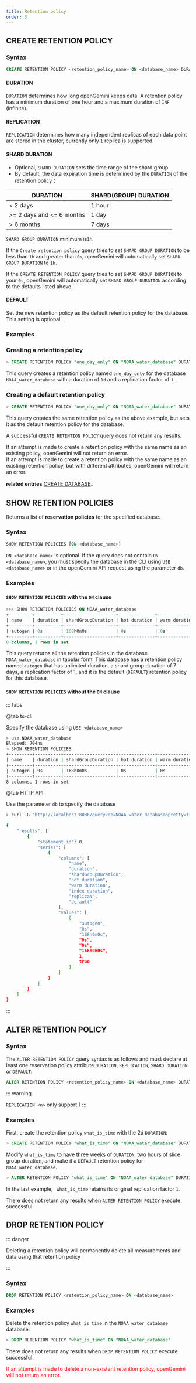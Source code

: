 ```yaml
---
title: Retention policy
order: 3
---
```

## CREATE RETENTION POLICY
### Syntax
```sql
CREATE RETENTION POLICY <retention_policy_name> ON <database_name> DURATION <duration> REPLICATION <n> [SHARD DURATION <duration>] [DEFAULT]
```

#### DURATION

`DURATION` determines how long openGemini keeps data. A retention policy has a minimum duration of one hour and a maximum duration of `INF` (infinite).

#### REPLICATION

`REPLICATION` determines how many independent replicas of each data point are stored in the cluster, currently only `1` replica is supported.

#### SHARD DURATION

- Optional, `SHARD DURATION` sets the time range of the shard group
- By default, the data expiration time is determined by the `DURATION` of the retention policy：

| DURATION | SHARD(GROUP) DURATION |
|---|---|
| < 2 days  | 1 hour  |
| >= 2 days and <= 6 months  | 1 day  |
| > 6 months  | 7 days  |

`SHARD GROUP DURATION` minimum is`1h`.

If the `Create retention policy` query tries to set `SHARD GROUP DURATION` to be less than `1h` and greater than `0s`, openGemini will automatically set `SHARD GROUP DURATION` to `1h`.

If the `CREATE RETENTION POLICY` query tries to set `SHARD GROUP DURATION` to your `0s`, openGemini will automatically set `SHARD GROUP DURATION` according to the defaults listed above.

#### DEFAULT

Set the new retention policy as the default retention policy for the database. This setting is optional.

### Examples

### Creating a retention policy

```sql
> CREATE RETENTION POLICY "one_day_only" ON "NOAA_water_database" DURATION 1d REPLICATION 1
```
This query creates a retention policy named `one_day_only` for the database `NOAA_water_database` with a duration of `1d` and a replication factor of `1`.

### Creating a default retention policy

```sql
> CREATE RETENTION POLICY "one_day_only" ON "NOAA_water_database" DURATION 23h60m REPLICATION 1 DEFAULT
```

This query creates the same retention policy as the above example, but sets it as the default retention policy for the database.

A successful `CREATE RETENTION POLICY` query does not return any results.

If an attempt is made to create a retention policy with the same name as an existing policy, openGemini will not return an error.  
If an attempt is made to create a retention policy with the same name as an existing retention policy, but with different attributes, openGemini will return an error.

**related entries** [CREATE DATABASE](./database.md)。

## SHOW RETENTION POLICIES

Returns a list of **reservation policies** for the specified database.

### Syntax

```sql
SHOW RETENTION POLICIES [ON <database_name>]
```
`ON <database_name>` is optional. If the query does not contain `ON <database_name>`, you must specify the database in the CLI using `USE <database_name>` or in the openGemini API request using the parameter `db`.

### Examples

#### `SHOW RETENTION POLICIES` with the `ON` clause

```sql
>>> SHOW RETENTION POLICIES ON NOAA_water_database
+---------+----------+--------------------+--------------+---------------+----------------+----------+---------+
| name    | duration | shardGroupDuration | hot duration | warm duration | index duration | replicaN | default |
+---------+----------+--------------------+--------------+---------------+----------------+----------+---------+
| autogen | 0s       | 168h0m0s           | 0s           | 0s            | 168h0m0s       | 1        | true    |
+---------+----------+--------------------+--------------+---------------+----------------+----------+---------+
8 columns, 1 rows in set
```

This query returns all the retention policies in the database `NOAA_water_database` in tabular form. This database has a retention policy named `autogen` that has unlimited duration, a shard group duration of 7 days, a replication factor of 1, and it is the default (`DEFAULT`) retention policy for this database.

#### `SHOW RETENTION POLICIES` without the `ON` clause

::: tabs

@tab ts-cli

Specify the database using `USE <database_name>`

```bash
> use NOAA_water_database
Elapsed: 704ns
> SHOW RETENTION POLICIES
+---------+----------+--------------------+--------------+---------------+----------------+----------+---------+
| name    | duration | shardGroupDuration | hot duration | warm duration | index duration | replicaN | default |
+---------+----------+--------------------+--------------+---------------+----------------+----------+---------+
| autogen | 0s       | 168h0m0s           | 0s           | 0s            | 168h0m0s       | 1        | true    |
+---------+----------+--------------------+--------------+---------------+----------------+----------+---------+
8 columns, 1 rows in set
```

@tab HTTP API

Use the parameter `db` to specify the database

```bash
> curl -G "http://localhost:8086/query?db=NOAA_water_database&pretty=true" --data-urlencode "q=SHOW RETENTION POLICIES"

{
    "results": [
        {
            "statement_id": 0,
            "series": [
                {
                    "columns": [
                        "name",
                        "duration",
                        "shardGroupDuration",
                        "hot duration",
                        "warm duration",
                        "index duration",
                        "replicaN",
                        "default"
                    ],
                    "values": [
                        [
                            "autogen",
                            "0s",
                            "168h0m0s",
                            "0s",
                            "0s",
                            "168h0m0s",
                            1,
                            true
                        ]
                    ]
                }
            ]
        }
    ]
}
```

:::

## ALTER RETENTION POLICY

### Syntax

The `ALTER RETENTION POLICY` query syntax is as follows and must declare at least one reservation policy attribute `DURATION`, `REPLICATION`, `SHARD DURATION` or `DEFAULT`:

```sql
ALTER RETENTION POLICY <retention_policy_name> ON <database_name> DURATION <duration> REPLICATION <n> SHARD DURATION <duration> DEFAULT
```

::: warning

`REPLICATION <n>` only support 1
:::

### Examples

First, create the retention policy `what_is_time` with the 2d `DURATION`:

```sql
> CREATE RETENTION POLICY "what_is_time" ON "NOAA_water_database" DURATION 2d REPLICATION 1
```

Modify `what_is_time` to have three weeks of `DURATION`, two hours of slice group duration, and make it a `DEFAULT` retention policy for `NOAA_water_database`.

```sql
> ALTER RETENTION POLICY "what_is_time" ON "NOAA_water_database" DURATION 3w SHARD DURATION 2h DEFAULT
```
In the last example, ` what_is_time` retains its original replication factor `1`.

There does not return any results when `ALTER RETENTION POLICY` execute successful.

## DROP RETENTION POLICY

::: danger

Deleting a retention policy will permanently delete all measurements and data using that retention policy

:::

### Syntax

```sql
DROP RETENTION POLICY <retention_policy_name> ON <database_name>
```

### Examples
Delete the retention policy `what_is_time` in the `NOAA_water_database` database:

```sql
> DROP RETENTION POLICY "what_is_time" ON "NOAA_water_database"
```

There does not return any results when `DROP RETENTION POLICY` execute successful.

<font color=red>If an attempt is made to delete a non-existent retention policy, openGemini will not return an error.</font>


